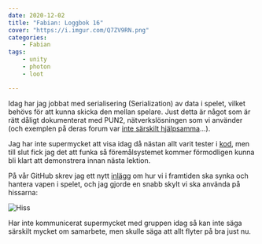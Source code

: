 ```yaml
---
date: 2020-12-02
title: "Fabian: Loggbok 16"
cover: "https://i.imgur.com/Q7ZV9RN.png"
categories: 
    - Fabian
tags:
    - unity
    - photon
    - loot

---
```


Idag har jag jobbat med serialisering (Serialization) av data i spelet, vilket behövs för att kunna skicka den mellan spelare. Just detta är något som är rätt dåligt dokumenterat med PUN2, nätverkslösningen som vi använder (och exemplen på deras forum var [inte särskilt hjälpsamma](https://imgur.com/a/kMdk1uX)...). 

Jag har inte supermycket att visa idag då nästan allt varit tester i [kod](https://github.com/LiterallyInc/SajberRoyale/commits/master), men till slut fick jag det att funka så föremålsystemet kommer förmodligen kunna bli klart att demonstrera innan nästa lektion. 

På vår GitHub skrev jag ett nytt [inlägg](https://github.com/LiterallyInc/SajberRoyale/issues/9) om hur vi i framtiden ska synka och hantera vapen i spelet, och jag gjorde en snabb skylt vi ska använda på hissarna:

![Hiss](https://i.imgur.com/iSnfLhi.jpeg)

Har inte kommunicerat supermycket med gruppen idag så kan inte säga särskilt mycket om samarbete, men skulle säga att allt flyter på bra just nu.